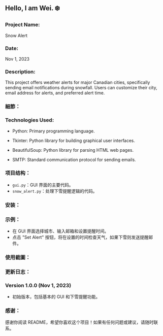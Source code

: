 ## Hello, I am Wei. ❄️


### Project Name: 
Snow Alert

### Date:
Nov 1, 2023

### Description:
This project offers weather alerts for major Canadian cities, specifically sending email notifications during snowfall. Users can customize their city, email address for alerts, and preferred alert time.


### 細節：

### Technologies Used:
- Python: Primary programming language.
  
- Tkinter: Python library for building graphical user interfaces.
  
- BeautifulSoup: Python library for parsing HTML web pages.
  
- SMTP: Standard communication protocol for sending emails.
  

### 项目结构：
- `gui.py`：GUI 界面的主要代码。
- `snow_alert.py`：处理下雪提醒逻辑的代码。

### 安装：
### 示例：
- 在 GUI 界面选择城市、输入邮箱和设置提醒时间。
- 点击 "Set Alert" 按钮，将在设置的时间检查天气，如果下雪则发送提醒邮件。

### 使用截圖：


### 更新日志：

### Version 1.0.0 (Nov 1, 2023)
- 初始版本，包括基本的 GUI 和下雪提醒功能。

### 感谢：
感谢你阅读 README，希望你喜欢这个项目！如果有任何问题或建议，请随时联系。



